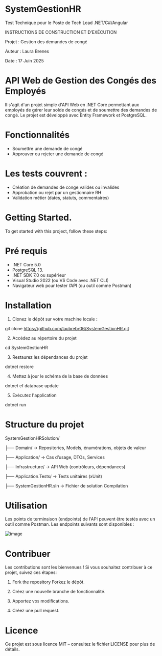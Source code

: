 # SystemGestionHR
Test Technique pour le Poste de Tech Lead .NET/C#/Angular

INSTRUCTIONS DE CONSTRUCTION ET D’EXÉCUTION

Projet : Gestion des demandes de congé

Auteur : Laura Brenes 

Date : 17 Juin 2025

# API Web de Gestion des Congés des Employés

Il s'agit d'un projet simple d'API Web en .NET Core permettant aux employés de gérer leur solde de congés et de soumettre des demandes de congé. Le projet est développé avec Entity Framework et PostgreSQL.

# Fonctionnalités
-	Soumettre une demande de congé 
-	Approuver ou rejeter une demande de congé

# Les tests couvrent :
- Création de demandes de conge valides ou invalides  
- Approbation ou rejet par un gestionnaire RH  
- Validation métier (dates, statuts, commentaires)

# Getting Started.
To get started with this project, follow these steps:

# Pré requis

- .NET Core 5.0
- PostgreSQL 13.
- .NET SDK 7.0 ou supérieur  
-	Visual Studio 2022 (ou VS Code avec .NET CLI)  
-	Navigateur web pour tester l’API (ou outil comme Postman)


# Installation 

1.	Clonez le dépôt sur votre machine locale :
   
git clone https://github.com/laubrebr06/SystemGestionHR.git

2.	Accédez au répertoire du projet
   
cd SystemGestionHR

3.	Restaurez les dépendances du projet
   
dotnet restore

4.	Mettez à jour le schéma de la base de données
   
dotnet ef database update

5.	Exécutez l'application
    
dotnet run

# Structure du projet

SystemGestionHRSolution/

├── Domain/                   → Repositories, Models, énumérations, objets de valeur

├── Application/              → Cas d’usage, DTOs, Services

├── Infrastructure/           → API Web (contrôleurs, dépendances)

├── Application.Tests/        → Tests unitaires (xUnit)

├── SystemGestionHR.sln   → Fichier de solution Compilation


# Utilisation

Les points de terminaison (endpoints) de l'API peuvent être testés avec un outil comme Postman. Les endpoints suivants sont disponibles :

 ![image](https://github.com/user-attachments/assets/f8d9b202-f77b-4ce9-b584-2ce83ba805c0)

# Contribuer

Les contributions sont les bienvenues ! Si vous souhaitez contribuer à ce projet, suivez ces étapes:

1.	Fork the repository Forkez le dépôt.
   
2.	Créez une nouvelle branche de fonctionnalité.
   
3.	Apportez vos modifications.
   
4.	Créez une pull request.
   
# Licence

Ce projet est sous licence MIT – consultez le fichier LICENSE pour plus de détails.


